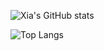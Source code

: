 ![Xia's GitHub stats](https://github-readme-stats.vercel.app/api?username=X1aZhongwen&count_private=true&show_icons=true&theme=tokyonight)

![Top Langs](https://github-readme-stats.vercel.app/api/top-langs/?username=X1aZhongwen&count_private=true&show_icons=true&theme=tokyonight)
